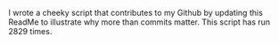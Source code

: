 I wrote a cheeky script that contributes to my Github by updating this ReadMe to illustrate why more than commits matter. This script has run 2829 times.